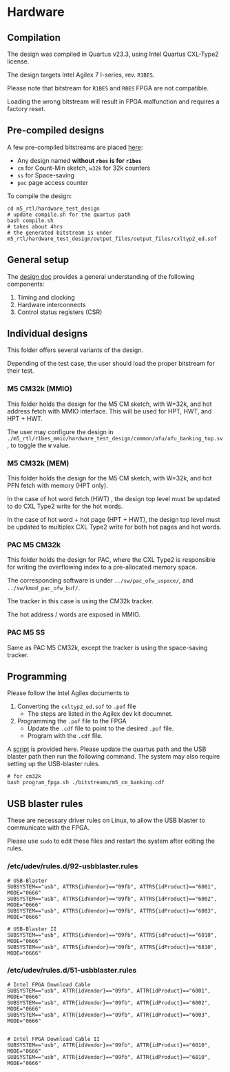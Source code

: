 # Hardware
## Compilation
The design was compiled in Quartus v23.3, using Intel Quartus CXL-Type2 license. 

The design targets Intel Agilex 7 I-series, rev. `R1BES`. 

Please note that bitstream for `R1BES` and `RBES` FPGA are not compatible.

Loading the wrong bitstream will result in FPGA malfunction and requires a factory reset. 

## Pre-compiled designs
A few pre-compiled bitstreams are placed [here](https://drive.google.com/drive/folders/1LT51dHFtwyn8Gi2jxa-DLJqJT_W0--O8?usp=sharing):
- Any design named **without `rbes` is for `r1bes`**
- `cm` for Count-Min sketch, `w32k` for 32k counters
- `ss` for Space-saving
- `pac` page access counter


To compile the design:
```
cd m5_rtl/hardware_test_design
# update compile.sh for the quartus path
bash compile.sh 
# takes about 4hrs
# the generated bitstream is under m5_rtl/hardware_test_design/output_files/output_files/cxltyp2_ed.sof
```
## General setup
The [design doc](./general.md) provides a general understanding of the following components: 
1. Timing and clocking
2. Hardware interconnects
3. Control status registers (CSR)

## Individual designs
This folder offers several variants of the design. 

Depending of the test case, the user should load the proper bitstream for their test.

### M5 CM32k (MMIO)
This folder holds the design for the M5 CM sketch, with W=32k, and hot address fetch with MMIO interface. This will be used for HPT, HWT, and HPT + HWT.

The user may configure the design in `./m5_rtl/r1bes_mmio/hardware_test_design/common/afu/afu_banking_top.sv`, to toggle the `W` value.

### M5 CM32k (MEM)
This folder holds the design for the M5 CM sketch, with W=32k, and hot PFN fetch with memory (HPT only).

In the case of hot word fetch (HWT) , the design top level must be updated to do CXL Type2 write for the hot words.

In the case of hot word + hot page (HPT + HWT), the design top level must be updated to multiplex CXL Type2 write for both hot pages and hot words.

### PAC M5 CM32k
This folder holds the design for PAC, where the CXL Type2 is responsible for writing the overflowing index to a pre-allocated memory space.  

The corresponding software is under `../sw/pac_ofw_uspace/`, and `../sw/kmod_pac_ofw_buf/`.

The tracker in this case is using the CM32k tracker.

The hot address / words are exposed in MMIO.

### PAC M5 SS
Same as PAC M5 CM32k, except the tracker is using the space-saving tracker.


## Programming
Please follow the Intel Agilex documents to
1. Converting the `cxltyp2_ed.sof` to `.pof` file
    * The steps are listed in the Agilex dev kit documnet.
2. Programming the `.pof` file to the FPGA
    * Update the `.cdf` file to point to the desired `.pof` file.
    * Program with the `.cdf` file.

A [script](./program_fpga.sh) is provided here. Please update the quartus path and the USB blaster path then run the following command. The system may also require setting up the USB-blaster rules.

```
# for cm32k
bash program_fpga.sh ./bitstreams/m5_cm_banking.cdf
```

## USB blaster rules
These are necessary driver rules on Linux, to allow the USB blaster to communicate with the FPGA.

Please use `sudo` to edit these files  and restart the system after editing the rules.

### /etc/udev/rules.d/92-usbblaster.rules
```
# USB-Blaster
SUBSYSTEM=="usb", ATTRS{idVendor}=="09fb", ATTRS{idProduct}=="6001", MODE="0666"
SUBSYSTEM=="usb", ATTRS{idVendor}=="09fb", ATTRS{idProduct}=="6002", MODE="0666"
SUBSYSTEM=="usb", ATTRS{idVendor}=="09fb", ATTRS{idProduct}=="6003", MODE="0666"

# USB-Blaster II
SUBSYSTEM=="usb", ATTRS{idVendor}=="09fb", ATTRS{idProduct}=="6010", MODE="0666"
SUBSYSTEM=="usb", ATTRS{idVendor}=="09fb", ATTRS{idProduct}=="6810", MODE="0666"
```

### /etc/udev/rules.d/51-usbblaster.rules
```
# Intel FPGA Download Cable
SUBSYSTEM=="usb", ATTR{idVendor}=="09fb", ATTR{idProduct}=="6001", MODE="0666"
SUBSYSTEM=="usb", ATTR{idVendor}=="09fb", ATTR{idProduct}=="6002", MODE="0666"
SUBSYSTEM=="usb", ATTR{idVendor}=="09fb", ATTR{idProduct}=="6003", MODE="0666"


# Intel FPGA Download Cable II
SUBSYSTEM=="usb", ATTR{idVendor}=="09fb", ATTR{idProduct}=="6010", MODE="0666"
SUBSYSTEM=="usb", ATTR{idVendor}=="09fb", ATTR{idProduct}=="6810", MODE="0666"
```

